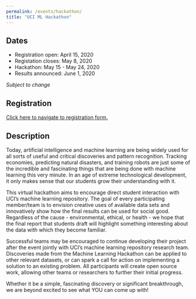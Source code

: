 ```yaml
---
permalink: /events/hackathon/
title: "UCI ML Hackathon"
---
```


## Dates

- Registration open: April 15, 2020
- Registation closes: May 8, 2020
- Hackathon: May 15 - May 24, 2020
- Results announced: June 1, 2020

_Subject to change_

## Registration

<a href="https://www.eventbrite.com/e/uci-machine-learning-virtual-hackathon-registration-102739861692?utm-medium=discovery&utm-campaign=social&utm-content=attendeeshare&aff=escb&utm-source=cp&utm-term=listing">Click here to navigate to registration form.</a>

## Description

Today, artificial intelligence and machine learning are being widely used for all sorts of useful and critical discoveries and pattern recognition. Tracking economies, predicting natural disasters, and training robots are just some of the incredible and fascinating things that are being done with machine learning this very minute. In an age of extreme technological development, it only makes sense that our students grow their understanding with it.

This virtual hackathon aims to encourage direct student interaction with UCI’s machine learning repository. The goal of every participating member/team is to envision creative uses of available data sets and innovatively show how the final results can be used for social good. Regardless of the cause - environmental, ethical, or health - we hope that the final report that students draft will highlight something interesting about the data with which they become familiar. 

Successful teams may be encouraged to continue developing their project after the event jointly with UCI’s machine learning repository research team. Discoveries made from the Machine Learning Hackathon can be applied to other relevant datasets, or can spark a call for action on implementing a solution to an existing problem. All participants will create open source work, allowing other teams or researchers to further their initial progress.

Whether it be a simple, fascinating discovery or significant breakthrough, we are beyond excited to see what YOU can come up with!
